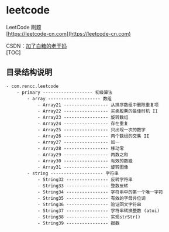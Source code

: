 # leetcode
LeetCode 刷题  
[https://leetcode-cn.com](https://leetcode-cn.com) 
 
CSDN：[加了白糖的老干妈](https://blog.csdn.net/qq_21358931/article/details/87877984)    
[TOC]

## 目录结构说明

```
- com.rencc.leetcode
    - primary ------------------- 初级算法
        - array -------------------- 数组
            - Array21 ----------------- 从排序数组中删除重复项
            - Array22 ----------------- 买卖股票的最佳时机 II
            - Array23 ----------------- 旋转数组
            - Array24 ----------------- 存在重复
            - Array25 ----------------- 只出现一次的数字
            - Array26 ----------------- 两个数组的交集 II
            - Array27 ----------------- 加一
            - Array28 ----------------- 移动零
            - Array29 ----------------- 两数之和
            - Array30 ----------------- 有效的数独
            - Array31 ----------------- 旋转图像
        - string -------------------- 字符串
            - String32 ---------------- 反转字符串
            - String33 ---------------- 整数反转
            - String34 ---------------- 字符串中的第一个唯一字符
            - String35 ---------------- 有效的字母异位词
            - String36 ---------------- 验证回文字符串
            - String37 ---------------- 字符串转换整数 (atoi)
            - String38 ---------------- 实现strStr()
            - String39 ---------------- 报数
            
```





